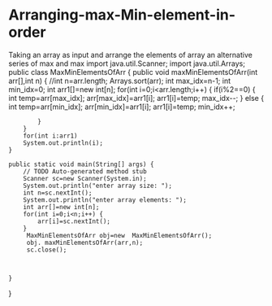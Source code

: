 # Arranging-max-Min-element-in-order
Taking an array as input and arrange the elements of array an alternative series of max and max
import java.util.Scanner;
import java.util.Arrays;
public class MaxMinElementsOfArr {
	public void  maxMinElementsOfArr(int arr[],int n) {
		//int n=arr.length;
		Arrays.sort(arr);
		int max_idx=n-1;
		int min_idx=0;
		int arr1[]=new int[n];
		for(int i=0;i<arr.length;i++) {
			if(i%2==0) {
				int temp=arr[max_idx];
				arr[max_idx]=arr1[i];
				arr1[i]=temp;
				max_idx--;
			}
			else
			{
				int temp=arr[min_idx];
				arr[min_idx]=arr1[i];
				arr1[i]=temp;
				min_idx++;
				
			}
		}
		for(int i:arr1)
		System.out.println(i);
	}

	public static void main(String[] args) {
		// TODO Auto-generated method stub
		Scanner sc=new Scanner(System.in);
		System.out.println("enter array size: ");
		int n=sc.nextInt();
		System.out.println("enter array elements: ");
		int arr[]=new int[n];
		for(int i=0;i<n;i++) {
			arr[i]=sc.nextInt();
		}
		 MaxMinElementsOfArr obj=new  MaxMinElementsOfArr();
		 obj. maxMinElementsOfArr(arr,n);
		 sc.close();
		
			

	}

}
